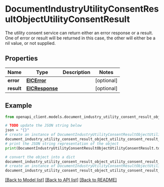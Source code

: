 # DocumentIndustryUtilityConsentResultObjectUtilityConsentResult

The utility consent service can return either an error response or a result.  One of error or result will be returned in this case, the other will either be a nil value, or not supplied. 

## Properties

Name | Type | Description | Notes
------------ | ------------- | ------------- | -------------
**error** | [**EICError**](EICError.md) |  | [optional] 
**result** | [**EICResponse**](EICResponse.md) |  | [optional] 

## Example

```python
from openapi_client.models.document_industry_utility_consent_result_object_utility_consent_result import DocumentIndustryUtilityConsentResultObjectUtilityConsentResult

# TODO update the JSON string below
json = "{}"
# create an instance of DocumentIndustryUtilityConsentResultObjectUtilityConsentResult from a JSON string
document_industry_utility_consent_result_object_utility_consent_result_instance = DocumentIndustryUtilityConsentResultObjectUtilityConsentResult.from_json(json)
# print the JSON string representation of the object
print(DocumentIndustryUtilityConsentResultObjectUtilityConsentResult.to_json())

# convert the object into a dict
document_industry_utility_consent_result_object_utility_consent_result_dict = document_industry_utility_consent_result_object_utility_consent_result_instance.to_dict()
# create an instance of DocumentIndustryUtilityConsentResultObjectUtilityConsentResult from a dict
document_industry_utility_consent_result_object_utility_consent_result_from_dict = DocumentIndustryUtilityConsentResultObjectUtilityConsentResult.from_dict(document_industry_utility_consent_result_object_utility_consent_result_dict)
```
[[Back to Model list]](../README.md#documentation-for-models) [[Back to API list]](../README.md#documentation-for-api-endpoints) [[Back to README]](../README.md)


